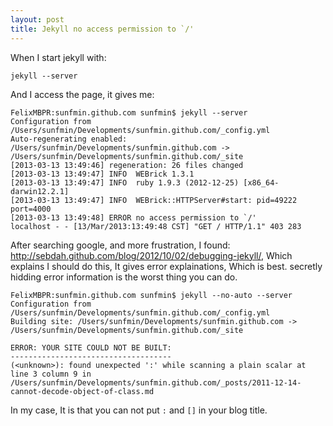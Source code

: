 ```yaml
---
layout: post
title: Jekyll no access permission to `/'
---
```


When I start jekyll with:

	jekyll --server

And I access the page, it gives me:

	FelixMBPR:sunfmin.github.com sunfmin$ jekyll --server
	Configuration from /Users/sunfmin/Developments/sunfmin.github.com/_config.yml
	Auto-regenerating enabled: /Users/sunfmin/Developments/sunfmin.github.com -> /Users/sunfmin/Developments/sunfmin.github.com/_site
	[2013-03-13 13:49:46] regeneration: 26 files changed
	[2013-03-13 13:49:47] INFO  WEBrick 1.3.1
	[2013-03-13 13:49:47] INFO  ruby 1.9.3 (2012-12-25) [x86_64-darwin12.2.1]
	[2013-03-13 13:49:47] INFO  WEBrick::HTTPServer#start: pid=49222 port=4000
	[2013-03-13 13:49:48] ERROR no access permission to `/'
	localhost - - [13/Mar/2013:13:49:48 CST] "GET / HTTP/1.1" 403 283

After searching google, and more frustration, I found: http://sebdah.github.com/blog/2012/10/02/debugging-jekyll/, Which explains I should do this, It gives error explainations, Which is best. secretly hidding error information is the worst thing you can do.

	FelixMBPR:sunfmin.github.com sunfmin$ jekyll --no-auto --server
	Configuration from /Users/sunfmin/Developments/sunfmin.github.com/_config.yml
	Building site: /Users/sunfmin/Developments/sunfmin.github.com -> /Users/sunfmin/Developments/sunfmin.github.com/_site

	ERROR: YOUR SITE COULD NOT BE BUILT:
	------------------------------------
	(<unknown>): found unexpected ':' while scanning a plain scalar at line 3 column 9 in /Users/sunfmin/Developments/sunfmin.github.com/_posts/2011-12-14-cannot-decode-object-of-class.md


In my case, It is that you can not put `:` and `[]` in your blog title.
